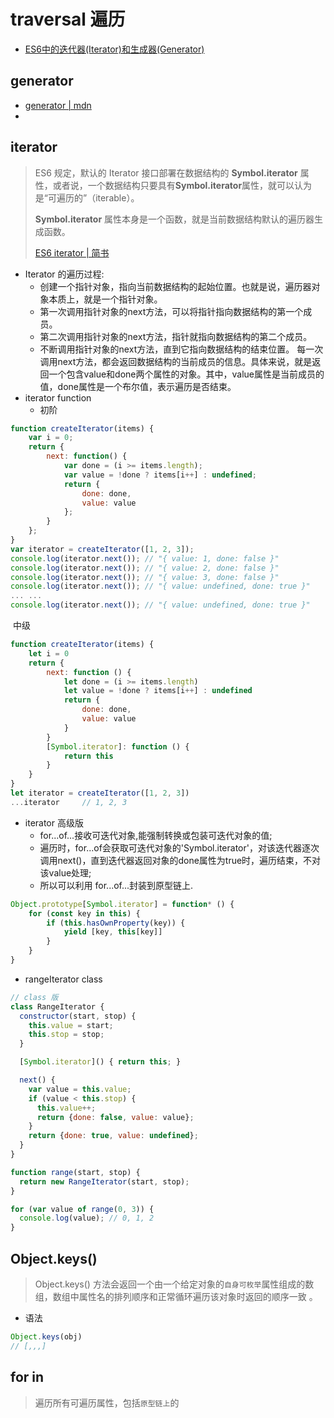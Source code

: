 # traversal 遍历

* [ES6中的迭代器(Iterator)和生成器(Generator)](https://www.cnblogs.com/xiaohuochai/p/7253466.html)





## generator

* [generator | mdn](https://developer.mozilla.org/zh-CN/docs/Web/JavaScript/Reference/Global_Objects/Generator)
* 



## iterator

> ES6 规定，默认的 Iterator 接口部署在数据结构的 **Symbol.iterator** 属性，或者说，一个数据结构只要具有**Symbol.iterator**属性，就可以认为是“可遍历的”（iterable）。
>
> **Symbol.iterator** 属性本身是一个函数，就是当前数据结构默认的遍历器生成函数。
>
> [ES6 iterator | 简书](https://www.jianshu.com/p/886354c26ec9)

* Iterator 的遍历过程:
  * 创建一个指针对象，指向当前数据结构的起始位置。也就是说，遍历器对象本质上，就是一个指针对象。
  * 第一次调用指针对象的next方法，可以将指针指向数据结构的第一个成员。
  * 第二次调用指针对象的next方法，指针就指向数据结构的第二个成员。
  * 不断调用指针对象的next方法，直到它指向数据结构的结束位置。
     每一次调用next方法，都会返回数据结构的当前成员的信息。具体来说，就是返回一个包含value和done两个属性的对象。其中，value属性是当前成员的值，done属性是一个布尔值，表示遍历是否结束。
* iterator function
  * 初阶

```js
function createIterator(items) {
    var i = 0;
    return {
        next: function() {
            var done = (i >= items.length);
            var value = !done ? items[i++] : undefined;
            return {
                done: done,
                value: value
            };
        }
    };
}
var iterator = createIterator([1, 2, 3]);
console.log(iterator.next()); // "{ value: 1, done: false }"
console.log(iterator.next()); // "{ value: 2, done: false }"
console.log(iterator.next()); // "{ value: 3, done: false }"
console.log(iterator.next()); // "{ value: undefined, done: true }"
... ...
console.log(iterator.next()); // "{ value: undefined, done: true }"
```

​      中级

```js
function createIterator(items) {
    let i = 0
    return {
        next: function () {
            let done = (i >= items.length)
            let value = !done ? items[i++] : undefined
            return {
                done: done,
                value: value
            }
        }
        [Symbol.iterator]: function () {
        	return this
    	}
    }
}
let iterator = createIterator([1, 2, 3])
...iterator		// 1, 2, 3
```

* iterator 高级版
  * for...of...接收可迭代对象,能强制转换或包装可迭代对象的值;
  * 遍历时，for...of会获取可迭代对象的'Symbol.iterator'，对该迭代器逐次调用next()，直到迭代器返回对象的done属性为true时，遍历结束，不对该value处理;
  * 所以可以利用 for...of...封装到原型链上.

```js
Object.prototype[Symbol.iterator] = function* () {
    for (const key in this) {
        if (this.hasOwnProperty(key)) {
            yield [key, this[key]]
        }
    }
}
```



* rangeIterator class 

```js
// class 版
class RangeIterator {
  constructor(start, stop) {
    this.value = start;
    this.stop = stop;
  }

  [Symbol.iterator]() { return this; }

  next() {
    var value = this.value;
    if (value < this.stop) {
      this.value++;
      return {done: false, value: value};
    }
    return {done: true, value: undefined};
  }
}

function range(start, stop) {
  return new RangeIterator(start, stop);
}

for (var value of range(0, 3)) {
  console.log(value); // 0, 1, 2
}
```





## Object.keys()

> Object.keys() 方法会返回一个由一个给定对象的`自身可枚举`属性组成的数组，数组中属性名的排列顺序和正常循环遍历该对象时返回的顺序一致 。

* 语法

```js
Object.keys(obj)
// [,,,]
```





## for  in

> 遍历所有可遍历属性，包括`原型链上`的

